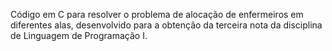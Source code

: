 Código em C para resolver o problema de alocação de enfermeiros em diferentes alas, desenvolvido para a obtenção da terceira nota da disciplina de Linguagem de Programação I.
